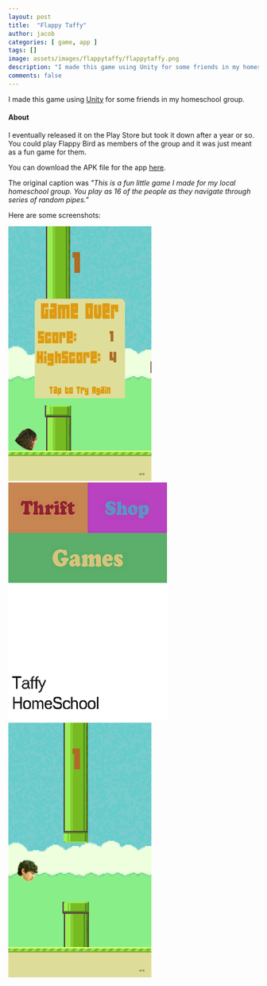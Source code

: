 ```yaml
---
layout: post
title:  "Flappy Taffy"
author: jacob
categories: [ game, app ]
tags: []
image: assets/images/flappytaffy/flappytaffy.png
description: "I made this game using Unity for some friends in my homeschool group."
comments: false
---
```


I made this game using [Unity](https://unity3d.com) for some friends in my homeschool group.

#### About
I eventually released it on the Play Store but took it down after a year or so. You could play Flappy Bird as members of the group and it was just meant as a fun game for them.

You can download the APK file for the app [here](https://drive.google.com/file/d/17krTXW_QsiZfqCkKP1CsOCLbdtfuNGB9/view?usp=sharing).

The original caption was *"This is a fun little game I made for my local homeschool group. You play as 16 of the people as they navigate through series of random pipes."*

Here are some screenshots:

![alt text](/assets/images/flappytaffy/flappyscreenshot1.png "Screenshot 1")
![alt text](/assets/images/flappytaffy/flappyscreenshot2.png "Screenshot 2")
![alt text](/assets/images/flappytaffy/flappyscreenshot3.png "Screenshot 3")